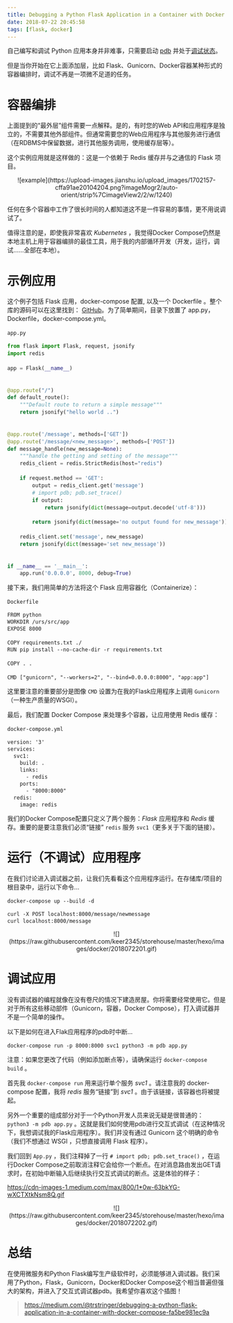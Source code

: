 ```yaml
---
title: Debugging a Python Flask Application in a Container with Docker Compose
date: 2018-07-22 20:45:58
tags: [flask, docker]
---
```




自己编写和调试 Python 应用本身并非难事，只需要启动 [pdb](https://github.com/trstringer/cli-debugging-cheatsheets/blob/master/python.md#python-command-line-debugging-cheatsheet)
 并处于[调试状态](https://github.com/trstringer/cli-debugging-cheatsheets/blob/master/python.md#python-command-line-debugging-cheatsheet)。

但是当你开始在它上面添加层，比如 Flask、Gunicorn、Docker容器某种形式的容器编排时，调试不再是一项微不足道的任务。

# 容器编排
上面提到的“最外层”组件需要一点解释。是的，有时您的Web API和应用程序是独立的，不需要其他外部组件。但通常需要您的Web应用程序与其他服务进行通信（在RDBMS中保留数据，进行其他服务调用，使用缓存层等）。

这个实例应用就是这样做的：这是一个依赖于 Redis 缓存并与之通信的 Flask 项目。

<center>
![example](https://upload-images.jianshu.io/upload_images/1702157-cffa91ae20104204.png?imageMogr2/auto-orient/strip%7CimageView2/2/w/1240)
</center>

任何在多个容器中工作了很长时间的人都知道这不是一件容易的事情，更不用说调试了。

值得注意的是，即使我非常喜欢 *Kubernetes* ，我觉得Docker Compose仍然是本地主机上用于容器编排的最佳工具，用于我的内部循环开发（开发，运行，调试......全部在本地）。

<!-- more -->

# 示例应用
这个例子包括 Flask 应用，docker-compose 配置, 以及一个 Dockerfile 。整个库的源码可以在这里找到： [GitHub](https://github.com/trstringer/python-flask-docker-compose-debugging)。为了简单期间，目录下放置了 app.py，Dockerfile，docker-compose.yml。

`app.py`
```python
from flask import Flask, request, jsonify
import redis

app = Flask(__name__)


@app.route("/")
def default_route():
    """Default route to return a simple message"""
    return jsonify("hello world ..")


@app.route('/message', methods=['GET'])
@app.route('/message/<new_message>', methods=['POST'])
def message_handle(new_message=None):
    """handle the getting and setting of the message"""
    redis_client = redis.StrictRedis(host="redis")

    if request.method == 'GET':
        output = redis_client.get('message')
        # import pdb; pdb.set_trace()
        if output:
            return jsonify(dict(message=output.decode('utf-8')))

        return jsonify(dict(message='no output found for new_message'))

    redis_client.set('message', new_message)
    return jsonify(dict(message='set new_message'))


if __name__ == '__main__':
    app.run('0.0.0.0', 8000, debug=True)
```

接下来，我们用简单的方法将这个 Flask 应用容器化（Containerize）：

`Dockerfile`
```
FROM python
WORKDIR /urs/src/app
EXPOSE 8000

COPY requirements.txt ./
RUN pip install --no-cache-dir -r requirements.txt

COPY . .

CMD ["gunicorn", "--workers=2", "--bind=0.0.0.0:8000", "app:app"]
```
这里要注意的重要部分是图像 `CMD` 设置为在我的Flask应用程序上调用 `Gunicorn`（一种生产质量的WSGI）。

最后，我们配置 Docker Compose 来处理多个容器，让应用使用 Redis 缓存：

`docker-compose.yml`
```
version: '3'
services:
  svc1:
    build: .
    links:
      - redis
    ports:
      - "8000:8000"
  redis:
    image: redis
```
我们的Docker Compose配置只定义了两个服务：*Flask* 应用程序和 *Redis* 缓存。重要的是要注意我们必须“链接”  `redis` 服务 `svc1`（更多关于下面的链接）。

# 运行（不调试）应用程序
在我们讨论进入调试器之前，让我们先看看这个应用程序运行。在存储库/项目的根目录中，运行以下命令...
```
docker-compose up --build -d
```
```
curl -X POST localhost:8000/message/newmessage
curl localhost:8000/message
```
<center>
![](https://raw.githubusercontent.com/keer2345/storehouse/master/hexo/images/docker/2018072201.gif)
</center>

# 调试应用
没有调试器的编程就像在没有卷尺的情况下建造房屋。你将需要经常使用它。但是对于所有这些移动部件（Gunicorn，容器，Docker Compose），打入调试器并不是一个简单的操作。

以下是如何在进入Flak应用程序的pdb时中断...
```
docker-compose run -p 8000:8000 svc1 python3 -m pdb app.py
```
注意：如果您更改了代码（例如添加断点等），请确保运行 `docker-compose build` 。

首先我 `docker-compose run` 用来运行单个服务 *svc1* 。请注意我的 docker-compose 配置，我将 *redis* 服务“链接”到 *svc1* 。由于该链接，该容器也将被提起。

另外一个重要的组成部分对于一个Python开发人员来说无疑是很普通的： `python3 -m pdb app.py` 。这就是我们如何使用pdb进行交互式调试（在这种情况下，我想调试我的Flask应用程序）。我们并没有通过 Gunicorn 这个明确的命令（我们不想通过 WSGI ，只想直接调用 Flask 程序）。

我们回到 `App.py` ，我们注释掉了一行 `# import pdb; pdb.set_trace()` ，在运行Docker Compose之前取消注释它会给你一个断点。在对消息路由发出GET请求时，在初始中断输入后继续执行交互式调试的断点。这是体验的样子：

https://cdn-images-1.medium.com/max/800/1*0w-63bkYG-wXCTXtkNsm8Q.gif


<center>
![](https://raw.githubusercontent.com/keer2345/storehouse/master/hexo/images/docker/2018072202.gif)
</center>

# 总结
在使用微服务和Python Flask编写生产级软件时，必须能够进入调试器。我们采用了Python，Flask，Gunicorn，Docker和Docker Compose这个相当普遍但强大的架构，并进入了交互式调试器pdb。我希望你喜欢这个插图！

> https://medium.com/@trstringer/debugging-a-python-flask-application-in-a-container-with-docker-compose-fa5be981ec9a
